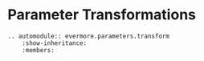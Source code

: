 # Parameter Transformations

```{eval-rst}
.. automodule:: evermore.parameters.transform
    :show-inheritance:
    :members:
```
